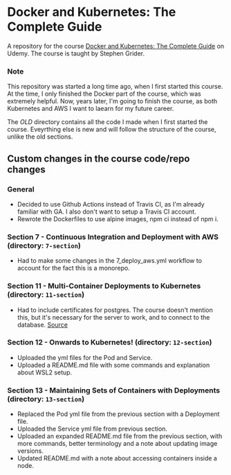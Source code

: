 # Docker and Kubernetes: The Complete Guide
A repository for the course [Docker and Kubernetes: The Complete Guide](https://www.udemy.com/course/docker-and-kubernetes-the-complete-guide/) on Udemy.
The course is taught by Stephen Grider.

### Note
This repository was started a long time ago, when I first started this course. At the time, I only finished the Docker part of the course, which was extremely helpful. Now, years later, I'm going to finish the course, as both Kubernetes and AWS I want to laearn for my future career.

The _OLD_ directory contains all the code I made when I first started the course. Eveyrthing else is new and will follow the structure of the course, unlike the old sections.

## Custom changes in the course code/repo changes
### General 
- Decided to use Github Actions instead of Travis CI, as I'm already familiar with GA. I also don't want to setup a Travis CI account.
- Rewrote the Dockerfiles to use alpine images, npm ci instead of npm i.

### Section 7 - Continuous Integration and Deployment with AWS (directory: `7-section`)
- Had to make some changes in the 7_deploy_aws.yml workflow to account for the fact this is a monorepo.

### Section 11 - Multi-Container Deployments to Kubernetes (directory: `11-section`)
- Had to include certificates for postgres. The course doesn't mention this, but it's necessary for the server to work, and to connect to the database.
[Source](https://docs.aws.amazon.com/AmazonRDS/latest/UserGuide/UsingWithRDS.SSL.html)

### Section 12 - Onwards to Kubernetes! (directory: `12-section`)
- Uploaded the yml files for the Pod and Service. 
- Uploaded a README.md file with some commands and explanation about WSL2 setup.

### Section 13 - Maintaining Sets of Containers with Deployments (directory: `13-section`)
- Replaced the Pod yml file from the previous section with a Deployment file.
- Uploaded the Service yml file from previous section. 
- Uploaded an expanded README.md file from the previous section, with more commands, better terminology and a note about updating image versions.
- Updated README.md with a note about accessing containers inside a node.
